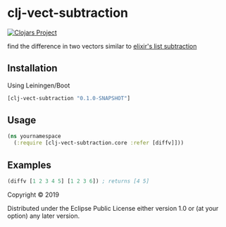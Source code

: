 # clj-vect-subtraction

[![Clojars Project](https://img.shields.io/clojars/v/clj-vect-subtraction.svg)](https://clojars.org/clj-vect-subtraction)

find the difference in two vectors similar to
[elixir's list subtraction](https://elixirschool.com/en/lessons/basics/collections/#list-subtraction)

## Installation

Using Leiningen/Boot

```clojure
[clj-vect-subtraction "0.1.0-SNAPSHOT"]
```

## Usage

```clojure
(ns yournamespace
  (:require [clj-vect-subtraction.core :refer [diffv]]))
```

## Examples

```clojure
(diffv [1 2 3 4 5] [1 2 3 6]) ; returns [4 5]
```

Copyright © 2019

Distributed under the Eclipse Public License either version 1.0 or (at
your option) any later version.
